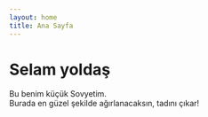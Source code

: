 ```yaml
---
layout: home
title: Ana Sayfa
---
```


# Selam yoldaş

Bu benim küçük Sovyetim.  
Burada en güzel şekilde ağırlanacaksın, tadını çıkar!
